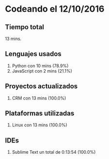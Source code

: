 # Codeando el 12/10/2016

## Tiempo total
13 mins.

## Lenguajes usados
1. Python con 10 mins (78.9%)
1. JavaScript con 2 mins (21.1%)

## Proyectos actualizados
1. CRM con 13 mins (100.0%)

## Plataformas utilizadas
1. Linux con 13 mins (100.0%)

## IDEs
1. Sublime Text un total de 0:13:54 (100.0%)
